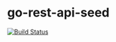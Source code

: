 # go-rest-api-seed

[![Build Status](https://travis-ci.org/danielpacak/go-rest-api-seed.svg?branch=master)](https://travis-ci.org/danielpacak/go-rest-api-seed)
